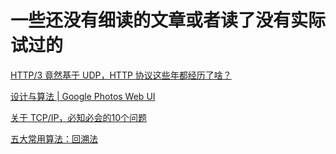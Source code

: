 # 一些还没有细读的文章或者读了没有实际试过的

[HTTP/3 竟然基于 UDP，HTTP 协议这些年都经历了啥？](https://zhuanlan.zhihu.com/p/68012355)

[设计与算法 | Google Photos Web UI](https://mp.weixin.qq.com/s/XZw5yI_PBcD7VXO0NxnyNw)

[关于 TCP/IP，必知必会的10个问题](https://zhuanlan.zhihu.com/p/72587882)

[五大常用算法：回溯法](https://mp.weixin.qq.com/s/bRbL4PQh-mWHVXmAD6nMkg)
